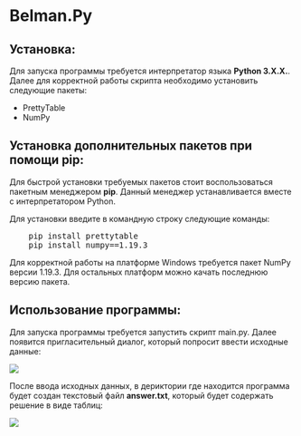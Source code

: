 # Belman.Py
## Установка:
Для запуска программы требуется интерпретатор языка __Python 3.X.X.__. Далее для корректной работы скрипта необходимо установить следующие пакеты: </br>
* PrettyTable
* NumPy 


## Установка дополнительных пакетов при помощи pip:
Для быстрой установки требуемых пакетов стоит воспользоваться пакетным менеджером __pip__. Данный менеджер устанавливается вместе с интерпретатором Python.

Для установки введите в командную строку следующие команды:

<pre>
	pip install prettytable
	pip install numpy==1.19.3
</pre>

Для корректной работы на платформе Windows требуется пакет NumPy версии 1.19.3.
Для остальных платформ можно качать последнюю версию пакета.

## Использование программы:
Для запуска программы требуется запустить скрипт main.py. Далее появится пригласительный диалог, который попросит ввести исходные данные:

<img src="https://wmpics.pics/dm-EEHL.png"/>

После ввода исходных данных, в дериктории где находится программа будет создан текстовый файл __answer.txt__, который будет содержать решение в виде таблиц:

<img src="https://wmpics.pics/dm-H4WA.png"/>
